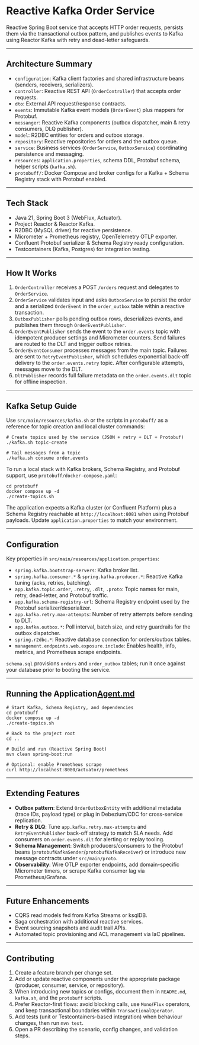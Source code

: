 ﻿# Reactive Kafka Order Service

Reactive Spring Boot service that accepts HTTP order requests, persists them via the transactional outbox pattern, and publishes events to Kafka using Reactor Kafka with retry and dead-letter safeguards.

---

## Architecture Summary
- `configuration`: Kafka client factories and shared infrastructure beans (senders, receivers, serializers).
- `controller`: Reactive REST API (`OrderController`) that accepts order requests.
- `dto`: External API request/response contracts.
- `events`: Immutable Kafka event models (`OrderEvent`) plus mappers for Protobuf.
- `messanger`: Reactive Kafka components (outbox dispatcher, main & retry consumers, DLQ publisher).
- `model`: R2DBC entities for orders and outbox storage.
- `repository`: Reactive repositories for orders and the outbox queue.
- `service`: Business services (`OrderService`, `OutboxService`) coordinating persistence and messaging.
- `resources`: `application.properties`, schema DDL, Protobuf schema, helper scripts (`kafka.sh`).
- `protobuff/`: Docker Compose and broker configs for a Kafka + Schema Registry stack with Protobuf enabled.

---

## Tech Stack
- Java 21, Spring Boot 3 (WebFlux, Actuator).
- Project Reactor & Reactor Kafka.
- R2DBC (MySQL driver) for reactive persistence.
- Micrometer + Prometheus registry, OpenTelemetry OTLP exporter.
- Confluent Protobuf serializer & Schema Registry ready configuration.
- Testcontainers (Kafka, Postgres) for integration testing.

---

## How It Works
1. `OrderController` receives a POST `/orders` request and delegates to `OrderService`.
2. `OrderService` validates input and asks `OutboxService` to persist the order and a serialized `OrderEvent` in the `order_outbox` table within a reactive transaction.
3. `OutboxPublisher` polls pending outbox rows, deserializes events, and publishes them through `OrderEventPublisher`.
4. `OrderEventPublisher` sends the event to the `order.events` topic with idempotent producer settings and Micrometer counters. Send failures are routed to the DLT and trigger outbox retries.
5. `OrderEventConsumer` processes messages from the main topic. Failures are sent to `RetryEventPublisher`, which schedules exponential back-off delivery to the `order.events.retry` topic. After configurable attempts, messages move to the DLT.
6. `DltPublisher` records full failure metadata on the `order.events.dlt` topic for offline inspection.

---

## Kafka Setup Guide
Use `src/main/resources/kafka.sh` or the scripts in `protobuff/` as a reference for topic creation and local cluster commands:

```
# Create topics used by the service (JSON + retry + DLT + Protobuf)
./kafka.sh topic-create

# Tail messages from a topic
./kafka.sh consume order.events
```

To run a local stack with Kafka brokers, Schema Registry, and Protobuf support, use `protobuff/docker-compose.yaml`:

```
cd protobuff
docker compose up -d
./create-topics.sh
```

The application expects a Kafka cluster (or Confluent Platform) plus a Schema Registry reachable at `http://localhost:8081` when using Protobuf payloads. Update `application.properties` to match your environment.

---

## Configuration
Key properties in `src/main/resources/application.properties`:

- `spring.kafka.bootstrap-servers`: Kafka broker list.
- `spring.kafka.consumer.*` & `spring.kafka.producer.*`: Reactive Kafka tuning (acks, retries, batching).
- `app.kafka.topic.order`, `.retry`, `.dlt`, `.proto`: Topic names for main, retry, dead-letter, and Protobuf traffic.
- `app.kafka.schema-registry-url`: Schema Registry endpoint used by the Protobuf serializer/deserializer.
- `app.kafka.retry.max-attempts`: Number of retry attempts before sending to DLT.
- `app.kafka.outbox.*`: Poll interval, batch size, and retry guardrails for the outbox dispatcher.
- `spring.r2dbc.*`: Reactive database connection for orders/outbox tables.
- `management.endpoints.web.exposure.include`: Enables health, info, metrics, and Prometheus scrape endpoints.

`schema.sql` provisions `orders` and `order_outbox` tables; run it once against your database prior to booting the service.

---

## Running the Application[Agent.md](../../../microservice/microservice-Patterns/Agent.md)
```
# Start Kafka, Schema Registry, and dependencies
cd protobuff
docker compose up -d
./create-topics.sh

# Back to the project root
cd ..

# Build and run (Reactive Spring Boot)
mvn clean spring-boot:run

# Optional: enable Prometheus scrape
curl http://localhost:8080/actuator/prometheus
```

---

## Extending Features
- **Outbox pattern**: Extend `OrderOutboxEntity` with additional metadata (trace IDs, payload type) or plug in Debezium/CDC for cross-service replication.
- **Retry & DLQ**: Tune `app.kafka.retry.max-attempts` and `RetryEventPublisher` back-off strategy to match SLA needs. Add consumers on `order.events.dlt` for alerting or replay tooling.
- **Schema Management**: Switch producers/consumers to the Protobuf beans (`protobufKafkaSender`/`protobufKafkaReceiver`) or introduce new message contracts under `src/main/proto`.
- **Observability**: Wire OTLP exporter endpoints, add domain-specific Micrometer timers, or scrape Kafka consumer lag via Prometheus/Grafana.

---

## Future Enhancements
- CQRS read models fed from Kafka Streams or ksqlDB.
- Saga orchestration with additional reactive services.
- Event sourcing snapshots and audit trail APIs.
- Automated topic provisioning and ACL management via IaC pipelines.

---

## Contributing
1. Create a feature branch per change set.
2. Add or update reactive components under the appropriate package (producer, consumer, service, or repository).
3. When introducing new topics or configs, document them in `README.md`, `kafka.sh`, and the `protobuff` scripts.
4. Prefer Reactor-first flows: avoid blocking calls, use `Mono`/`Flux` operators, and keep transactional boundaries within `TransactionalOperator`.
5. Add tests (unit or Testcontainers-based integration) when behaviour changes, then run `mvn test`.
6. Open a PR describing the scenario, config changes, and validation steps.
